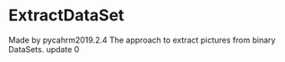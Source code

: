 # ExtractDataSet
Made by pycahrm2019.2.4
The approach to extract pictures from binary DataSets.
update 0